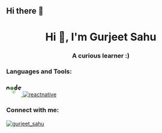## Hi there 👋

<h1 align="center">Hi 👋, I'm Gurjeet Sahu</h1>
<h3 align="center">A curious learner :)</h3>

<h3 align="left">Languages and Tools:</h3>

<!--<p align="left"> <a href="https://www.cprogramming.com/" target="_blank" rel="noreferrer"> <img src="https://raw.githubusercontent.com/devicons/devicon/master/icons/c/c-original.svg" alt="c" width="40" height="40"/> </a> !-->

<a href="https://nodejs.org" target="_blank" rel="noreferrer">   
<img src="https://raw.githubusercontent.com/devicons/devicon/master/icons/nodejs/nodejs-original-wordmark.svg" alt="nodejs" width="40" height="40"/> </a> <a href="https://reactnative.dev/" target="_blank" rel="noreferrer"> <img src="https://reactnative.dev/img/header_logo.svg" alt="reactnative" width="40" height="40"/> </a> </p>

<h3 align="left">Connect with me:</h3>

<p align="left">
<a href="https://twitter.com/gurjeet_sahu" target="blank"><img align="center" src="https://raw.githubusercontent.com/rahuldkjain/github-profile-readme-generator/master/src/images/icons/Social/twitter.svg" alt="gurjeet_sahu" height="30" width="40" /></a>
</p>
